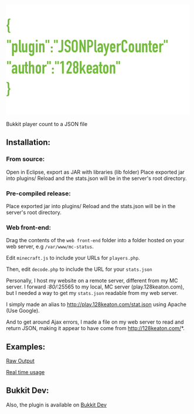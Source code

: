 
![do you see what I see?](https://github.com/128keaton/JSONPlayerCount/raw/master/src/github/img/JSONPlr.png "")

Bukkit player count to a JSON file

## Installation:
### From source:
Open in Eclipse, export as JAR with libraries (lib folder)
Place exported jar into plugins/
Reload and the stats.json will be in the server's root directory.
### Pre-compiled release:
Place exported jar into plugins/
Reload and the stats.json will be in the server's root directory.

### Web front-end:
Drag the contents of the `web front-end` folder into a folder hosted on your web server, e.g `/var/www/mc-status`.

Edit `minecraft.js` to include your URLs for `players.php`.

Then, edit `decode.php` to include the URL for your `stats.json`

Personally, I host my website on a remote server, different from my MC server. I forward *:80/*:25565 to my local, MC server (play.128keaton.com), but I needed a way to get my `stats.json` readable from my web server. 

I simply made an alias to http://play.128keaton.com/stat.json using Apache (Use Google). 

And to get around Ajax errors, I made a file on my web server to read and return JSON, making it appear to have come from http://128keaton.com/*. 

## Examples:
[Raw Output](http://128keaton.com/applecider/players.php)

[Real time usage](http://128keaton.com/applecider/)

## Bukkit Dev:
Also, the plugin is available on [Bukkit Dev](JSONPlayercounter)
